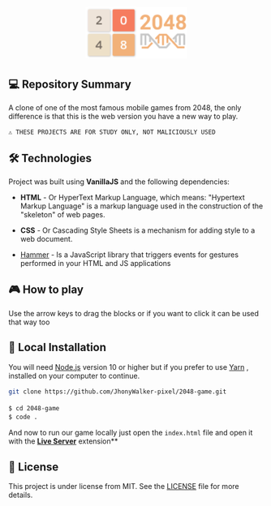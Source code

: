 <h1 align="center">
    <img src="./assets/repo-icon.png" alt="2048 Clone Game by Jhony Walker" width="200px" />
</h1>

## 💻 Repository Summary

A clone of one of the most famous mobile games from 2048, the only difference is that this is the web version you have a new way to play.

```text
⚠ THESE PROJECTS ARE FOR STUDY ONLY, NOT MALICIOUSLY USED
```

## 🛠 Technologies

Project was built using **VanillaJS** and the following dependencies:

- **HTML** - Or HyperText Markup Language, which means: "Hypertext Markup Language" is a markup language used in the construction of the "skeleton" of web pages.

- **CSS** - Or Cascading Style Sheets is a mechanism for adding style to a web document.

- [Hammer](https://hammerjs.github.io/) - Is a JavaScript library that triggers events for gestures performed in your HTML and JS applications

## :video_game: How to play

Use the arrow keys to drag the blocks or if you want to click it can be used that way too


## 🔨 Local Installation

You will need [Node.js](https://nodejs.org) version 10 or higher but if you prefer to use [Yarn](https://yarnpkg.com/) , installed on your computer to continue.

```bash
git clone https://github.com/JhonyWalker-pixel/2048-game.git

$ cd 2048-game
$ code .
```

And now to run our game locally just open the `index.html` file and open it with the **[Live Server](https://marketplace.visualstudio.com/items?itemName=ritwickdey.LiveServer)** extension**


## 📖 License

This project is under license from MIT. See the [LICENSE](LICENSE.md) file for more details.

